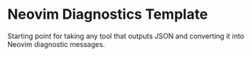# Neovim Diagnostics Template

Starting point for taking any tool that outputs JSON and converting it into Neovim diagnostic messages.
